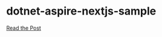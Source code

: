 # dotnet-aspire-nextjs-sample

[Read the Post](https://medium.com/@adamtrip/net-aspire-with-react-nextjs-or-any-other-node-js-ef99f398815f)
